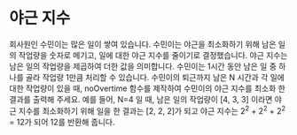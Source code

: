 # 야근 지수
회사원인 수민이는 많은 일이 쌓여 있습니다. 수민이는 야근을 최소화하기 위해 남은 일의 작업량을 숫자로 메기고, 일에 대한 야근 지수를 줄이기로 결정했습니다. 야근 지수는 남은 일의 작업량을 제곱하여 더한 값을 의미합니다. 수민이는 1시간 동안 남은 일 중 하나를 골라 작업량 1만큼 처리할 수 있습니다. 수민이의 퇴근까지 남은 N 시간과 각 일에 대한 작업량이 있을 때, noOvertime 함수를 제작하여 수민이의 야근 지수를 최소화 한 결과를 출력해 주세요. 예를 들어, N=4 일 때, 남은 일의 작업량이 [4, 3, 3] 이라면 야근 지수를 최소화하기 위해 일을 한 결과는 [2, 2, 2]가 되고 야근 지수는 2<sup>2</sup> + 2<sup>2</sup> + 2<sup>2</sup> = 12가 되어 12를 반환해 줍니다.

